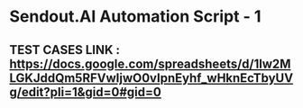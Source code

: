 # Sendout.AI Automation Script - 1 
## TEST CASES LINK : https://docs.google.com/spreadsheets/d/1lw2MLGKJddQm5RFVwIjwO0vIpnEyhf_wHknEcTbyUVg/edit?pli=1&gid=0#gid=0
